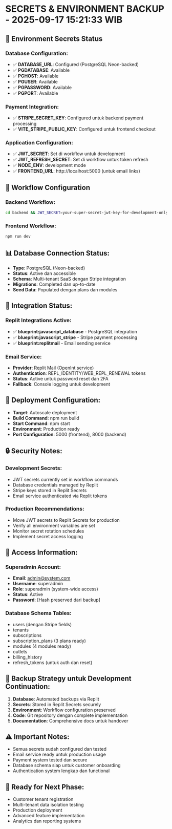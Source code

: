 # SECRETS & ENVIRONMENT BACKUP - 2025-09-17 15:21:33 WIB

## 🔐 Environment Secrets Status

### Database Configuration:
- ✅ **DATABASE_URL**: Configured (PostgreSQL Neon-backed)
- ✅ **PGDATABASE**: Available
- ✅ **PGHOST**: Available  
- ✅ **PGUSER**: Available
- ✅ **PGPASSWORD**: Available
- ✅ **PGPORT**: Available

### Payment Integration:
- ✅ **STRIPE_SECRET_KEY**: Configured untuk backend payment processing
- ✅ **VITE_STRIPE_PUBLIC_KEY**: Configured untuk frontend checkout

### Application Configuration:
- ✅ **JWT_SECRET**: Set di workflow untuk development
- ✅ **JWT_REFRESH_SECRET**: Set di workflow untuk token refresh
- ✅ **NODE_ENV**: development mode
- ✅ **FRONTEND_URL**: http://localhost:5000 (untuk email links)

## 🔧 Workflow Configuration

### Backend Workflow:
```bash
cd backend && JWT_SECRET=your-super-secret-jwt-key-for-development-only JWT_REFRESH_SECRET=your-super-secret-refresh-key-for-development-only NODE_ENV=development npm run dev
```

### Frontend Workflow:
```bash
npm run dev
```

## 📊 Database Connection Status:
- **Type**: PostgreSQL (Neon-backed)
- **Status**: Active dan accessible
- **Schema**: Multi-tenant SaaS dengan Stripe integration
- **Migrations**: Completed dan up-to-date
- **Seed Data**: Populated dengan plans dan modules

## 🎯 Integration Status:

### Replit Integrations Active:
- ✅ **blueprint:javascript_database** - PostgreSQL integration
- ✅ **blueprint:javascript_stripe** - Stripe payment processing
- ✅ **blueprint:replitmail** - Email sending service

### Email Service:
- **Provider**: Replit Mail (OpenInt service)
- **Authentication**: REPL_IDENTITY/WEB_REPL_RENEWAL tokens
- **Status**: Active untuk password reset dan 2FA
- **Fallback**: Console logging untuk development

## 🚀 Deployment Configuration:
- **Target**: Autoscale deployment
- **Build Command**: npm run build
- **Start Command**: npm start
- **Environment**: Production ready
- **Port Configuration**: 5000 (frontend), 8000 (backend)

## 🔒 Security Notes:

### Development Secrets:
- JWT secrets currently set in workflow commands
- Database credentials managed by Replit
- Stripe keys stored in Replit Secrets
- Email service authenticated via Replit tokens

### Production Recommendations:
- Move JWT secrets to Replit Secrets for production
- Verify all environment variables are set
- Monitor secret rotation schedules
- Implement secret access logging

## 📝 Access Information:

### Superadmin Account:
- **Email**: admin@system.com
- **Username**: superadmin
- **Role**: superadmin (system-wide access)
- **Status**: Active
- **Password**: [Hash preserved dari backup]

### Database Schema Tables:
- users (dengan Stripe fields)
- tenants
- subscriptions
- subscription_plans (3 plans ready)
- modules (4 modules ready)
- outlets
- billing_history
- refresh_tokens (untuk auth dan reset)

## 🔄 Backup Strategy untuk Development Continuation:

1. **Database**: Automated backups via Replit
2. **Secrets**: Stored in Replit Secrets securely
3. **Environment**: Workflow configuration preserved
4. **Code**: Git repository dengan complete implementation
5. **Documentation**: Comprehensive docs untuk handover

## ⚠️ Important Notes:

- Semua secrets sudah configured dan tested
- Email service ready untuk production usage
- Payment system tested dan secure
- Database schema siap untuk customer onboarding
- Authentication system lengkap dan functional

## 🎯 Ready for Next Phase:
- Customer tenant registration
- Multi-tenant data isolation testing
- Production deployment
- Advanced feature implementation
- Analytics dan reporting systems